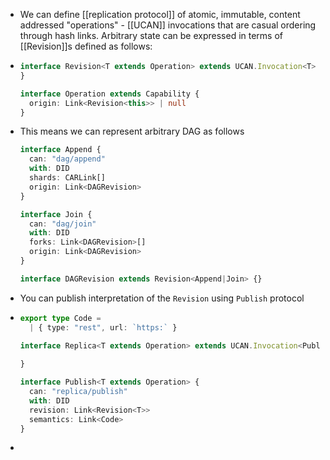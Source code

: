 - We can define [[replication protocol]] of atomic, immutable, content addressed "operations" - [[UCAN]] invocations that are casual ordering through hash links. Arbitrary state can be expressed in terms of [[Revision]]s defined as follows:
- ```ts
  interface Revision<T extends Operation> extends UCAN.Invocation<T> {
  }
  
  interface Operation extends Capability {
    origin: Link<Revision<this>> | null
  }
  ```
- This means we can represent arbitrary DAG as follows
  ```ts
  interface Append {
    can: "dag/append"
    with: DID
    shards: CARLink[]
    origin: Link<DAGRevision>
  }
  
  interface Join {
    can: "dag/join"
    with: DID
    forks: Link<DAGRevision>[]
    origin: Link<DAGRevision>
  }
  
  interface DAGRevision extends Revision<Append|Join> {}
  ```
- You can publish interpretation of the `Revision` using `Publish` protocol
- ```ts
  export type Code =
    | { type: "rest", url: `https:` }
  
  interface Replica<T extends Operation> extends UCAN.Invocation<Publish<T>> {
    
  }
  
  interface Publish<T extends Operation> {
    can: "replica/publish"
    with: DID
    revision: Link<Revision<T>>
    semantics: Link<Code>
  }
  ```
-